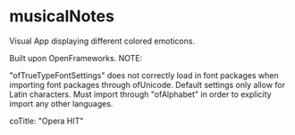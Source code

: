 # musicalNotes

Visual App displaying different colored emoticons.

Built upon OpenFrameworks.
NOTE: 

"ofTrueTypeFontSettings" does not correctly load in font packages when importing font packages through ofUnicode.
Default settings only allow for Latin characters. Must import through "ofAlphabet" in order to explicity import any other languages.

coTitle: "Opera HIT"
